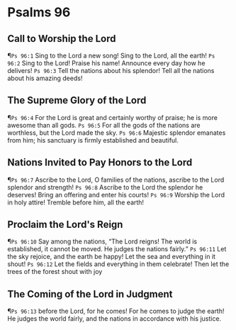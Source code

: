 # Psalms 96

## Call to Worship the Lord
¶`Ps 96:1` Sing to the Lord a new song! Sing to the Lord, all the earth!
`Ps 96:2` Sing to the Lord! Praise his name! Announce every day how he delivers!
`Ps 96:3` Tell the nations about his splendor! Tell all the nations about his amazing deeds!

## The Supreme Glory of the Lord
¶`Ps 96:4` For the Lord is great and certainly worthy of praise; he is more awesome than all gods.
`Ps 96:5` For all the gods of the nations are worthless, but the Lord made the sky.
`Ps 96:6` Majestic splendor emanates from him; his sanctuary is firmly established and beautiful.

## Nations Invited to Pay Honors to the Lord
¶`Ps 96:7` Ascribe to the Lord, O families of the nations, ascribe to the Lord splendor and strength!
`Ps 96:8` Ascribe to the Lord the splendor he deserves! Bring an offering and enter his courts!
`Ps 96:9` Worship the Lord in holy attire! Tremble before him, all the earth!

## Proclaim the Lord's Reign
¶`Ps 96:10` Say among the nations, “The Lord reigns! The world is established, it cannot be moved. He judges the nations fairly.”
`Ps 96:11` Let the sky rejoice, and the earth be happy! Let the sea and everything in it shout!
`Ps 96:12` Let the fields and everything in them celebrate! Then let the trees of the forest shout with joy

## The Coming of the Lord in Judgment
¶`Ps 96:13` before the Lord, for he comes! For he comes to judge the earth! He judges the world fairly, and the nations in accordance with his justice.
